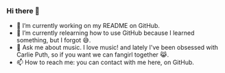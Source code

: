 ### Hi there 👋

<!--
**nicolepaucar/nicolepaucar** is a ✨ _special_ ✨ repository because its `README.md` (this file) appears on your GitHub profile.

Here are some ideas to get you started:

- 🔭 I’m currently working on ...
- 🌱 I’m currently learning ...
- 👯 I’m looking to collaborate on ...
- 🤔 I’m looking for help with ...
- 💬 Ask me about ...
- 📫 How to reach me: ...
- 😄 Pronouns: ...
- ⚡ Fun fact: ...
-->
- 🔭 I’m currently working on my README on GitHub.
- 🌱 I’m currently relearning how to use GitHub because I learned something, but I forgot :sweat_smile:.
- 💬 Ask me about music. I love music! and lately I've been obsessed with Carlie Puth, so if you want we can fangirl together :joy_cat:. 
- 📫 How to reach me: you can contact with me here, on GitHub.
